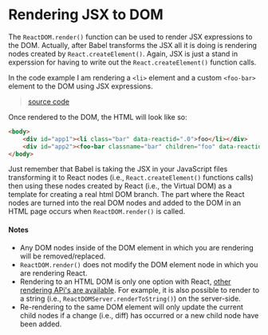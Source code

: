 # Rendering JSX to DOM

The `ReactDOM.render()` function can be used to render JSX expressions to the DOM. Actually, after Babel transforms the JSX all it is doing is rendering nodes created by `React.createElement()`.  Again, JSX is just a stand in experssion for having to write out the `React.createElement()` function calls.

In the code example I am rendering a `<li>` element and a custom `<foo-bar>` element to the DOM using JSX expressions.

> [source code](https://jsfiddle.net/e1thfjro/#tabs=js,result,html,resources)

Once rendered to the DOM, the HTML will look like so:

```html
<body>
    <div id="app1"><li class="bar" data-reactid=".0">foo</li></div>
    <div id="app2"><foo-bar classname="bar" children="foo" data-reactid=".1">foo</foo-bar></div>
</body>
```

Just remember that Babel is taking the JSX in your JavaScript files transforming it to React nodes (i.e., `React.createElement()` functions calls) then using these nodes created by React (i.e., the Virtual DOM) as a template for creating a real html DOM branch. The part where the React nodes are turned into the real DOM nodes and added to the DOM in an HTML page occurs when `ReactDOM.render()` is called.

#### Notes

* Any DOM nodes inside of the DOM element in which you are rendering will be removed/replaced.
* `ReactDOM.render()` does not modify the DOM element node in which you are rendering React.
* Rendering to an HTML DOM is only one option with React, [other rendering APi's are available](https://facebook.github.io/react/docs/top-level-api.html#reactdomserver.rendertostring). For example, it is also possible to render to a string (i.e., `ReactDOMServer.renderToString()`) on the server-side.
* Re-rendering to the same DOM element will only update the current child nodes if a change (i.e., diff) has occurred or a new child node have been added.
